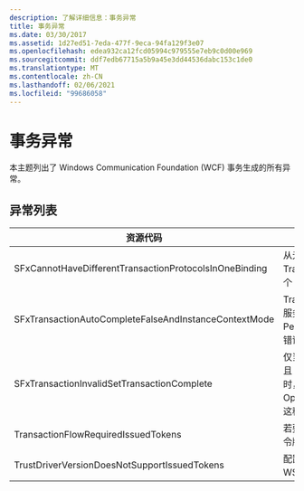 ```yaml
---
description: 了解详细信息：事务异常
title: 事务异常
ms.date: 03/30/2017
ms.assetid: 1d27ed51-7eda-477f-9eca-94fa129f3e07
ms.openlocfilehash: edea932ca12fcd05994c979555e7eb9c0d00e969
ms.sourcegitcommit: ddf7edb67715a5b9a45e3dd44536dabc153c1de0
ms.translationtype: MT
ms.contentlocale: zh-CN
ms.lasthandoff: 02/06/2021
ms.locfileid: "99686058"
---
```

# <a name="transaction-exceptions"></a>事务异常

本主题列出了 Windows Communication Foundation (WCF) 事务生成的所有异常。  
  
## <a name="exception-list"></a>异常列表  
  
|资源代码|资源字符串|  
|-------------------|---------------------|  
|SFxCannotHaveDifferentTransactionProtocolsInOneBinding|从元数据导入的策略信息指定各个操作的不同 TransactionProtocol 值。 每个终结点仅支持一个 TransactionProtocol。|  
|SFxTransactionAutoCompleteFalseAndInstanceContextMode|TransactionAutoComplete 不能为 false，除非服务的 InstanceContextMode 为 PerSession。 在指定约定和操作的实现上发现错误。|  
|SFxTransactionInvalidSetTransactionComplete|仅当 TransactionAutoComplete 设置为 false 且 TransactionScopeRequired 设置为 true 时，才能在操作中调用 OperationContext.SetTransactionComplete。 这种方案无效，当前事务已终止。|  
|TransactionFlowRequiredIssuedTokens|若要对事务进行流处理，还必须支持对已颁发的令牌进行流处理。|  
|TrustDriverVersionDoesNotSupportIssuedTokens|配置的 Trust 版本不支持已颁发的令牌。 请使用 WSTrustFeb2005 或更高版本。|
